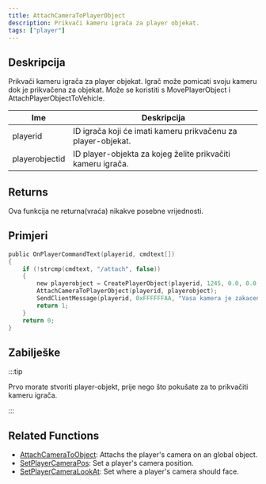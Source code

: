```yaml
---
title: AttachCameraToPlayerObject
description: Prikvači kameru igrača za player objekat.
tags: ["player"]
---
```


## Deskripcija

Prikvači kameru igrača za player objekat. Igrač može pomicati svoju kameru dok je prikvačena za objekat. Može se koristiti s MovePlayerObject i AttachPlayerObjectToVehicle.

| Ime            | Deskripcija                                                                    |
| -------------- | ------------------------------------------------------------------------------ |
| playerid | ID igrača koji će imati kameru prikvačenu za player-objekat.                         |
| playerobjectid | ID player-objekta za kojeg želite prikvačiti kameru igrača.                    |

## Returns

Ova funkcija ne returna(vraća) nikakve posebne vrijednosti.

## Primjeri

```c
public OnPlayerCommandText(playerid, cmdtext[])
{
    if (!strcmp(cmdtext, "/attach", false))
    {
        new playerobject = CreatePlayerObject(playerid, 1245, 0.0, 0.0, 3.0, 0.0, 0.0, 0.0);
        AttachCameraToPlayerObject(playerid, playerobject);
        SendClientMessage(playerid, 0xFFFFFFAA, "Vasa kamera je zakacena na objekat.");
        return 1;
    }
    return 0;
}
```

## Zabilješke

:::tip

Prvo morate stvoriti player-objekt, prije nego što pokušate za to prikvačiti kameru igrača.

:::

## Related Functions

- [AttachCameraToObject](AttachCameraToObject): Attachs the player's camera on an global object.
- [SetPlayerCameraPos](SetPlayerCameraPos): Set a player's camera position.
- [SetPlayerCameraLookAt](SetPlayerCameraLookAt): Set where a player's camera should face.

